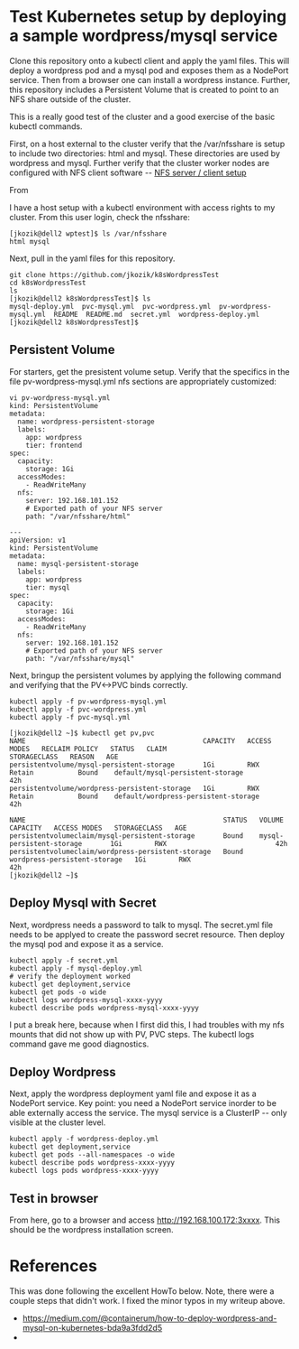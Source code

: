 # Test Kubernetes setup by deploying a sample wordpress/mysql service
Clone this repository onto a kubectl client and apply the yaml files. This will deploy a wordpress pod and a mysql pod and exposes them as a NodePort service.  Then from a browser one can install a wordpress instance.  Further, this repository includes a Persistent Volume that is created to point to an NFS share outside of the cluster. 

This is a really good test of the cluster and a good exercise of the basic kubectl commands.

First, on a host external to the cluster verify that the /var/nfsshare is setup to include two directories: html and mysql.  These directories are used by wordpress and mysql. Further verify that the cluster worker nodes are configured with NFS client software -- [NFS server / client setup](https://github.com/jkozik/SetupKubeadmCentos7/blob/master/ClusterBasics.md#volume-storage-nfs-pv-pvc)

From 

I have a host setup with a kubectl environment with access rights to my cluster.  From this user login, check the nfsshare:
```
[jkozik@dell2 wptest]$ ls /var/nfsshare
html mysql
```
Next, pull in the yaml files for this repository.  
```
git clone https://github.com/jkozik/k8sWordpressTest
cd k8sWordpressTest
ls
[jkozik@dell2 k8sWordpressTest]$ ls
mysql-deploy.yml  pvc-mysql.yml  pvc-wordpress.yml  pv-wordpress-mysql.yml  README  README.md  secret.yml  wordpress-deploy.yml
[jkozik@dell2 k8sWordpressTest]$
```
## Persistent Volume
For starters, get the presistent volume setup.  Verify that the specifics in the file pv-wordpress-mysql.yml nfs sections are appropriately customized:
```
vi pv-wordpress-mysql.yml
kind: PersistentVolume
metadata:
  name: wordpress-persistent-storage
  labels:
    app: wordpress
    tier: frontend
spec:
  capacity:
    storage: 1Gi
  accessModes:
    - ReadWriteMany
  nfs:
    server: 192.168.101.152
    # Exported path of your NFS server
    path: "/var/nfsshare/html"

---
apiVersion: v1
kind: PersistentVolume
metadata:
  name: mysql-persistent-storage
  labels:
    app: wordpress
    tier: mysql
spec:
  capacity:
    storage: 1Gi
  accessModes:
    - ReadWriteMany
  nfs:
    server: 192.168.101.152
    # Exported path of your NFS server
    path: "/var/nfsshare/mysql"
```
Next, bringup the persistent volumes by applying the following command and verifying that the PV<->PVC binds correctly.
```
kubectl apply -f pv-wordpress-mysql.yml
kubectl apply -f pvc-wordpress.yml
kubectl apply -f pvc-mysql.yml

[jkozik@dell2 ~]$ kubectl get pv,pvc
NAME                                            CAPACITY   ACCESS MODES   RECLAIM POLICY   STATUS   CLAIM                                  STORAGECLASS   REASON   AGE
persistentvolume/mysql-persistent-storage       1Gi        RWX            Retain           Bound    default/mysql-persistent-storage                               42h
persistentvolume/wordpress-persistent-storage   1Gi        RWX            Retain           Bound    default/wordpress-persistent-storage                           42h

NAME                                                 STATUS   VOLUME                         CAPACITY   ACCESS MODES   STORAGECLASS   AGE
persistentvolumeclaim/mysql-persistent-storage       Bound    mysql-persistent-storage       1Gi        RWX                           42h
persistentvolumeclaim/wordpress-persistent-storage   Bound    wordpress-persistent-storage   1Gi        RWX                           42h
[jkozik@dell2 ~]$
```
## Deploy Mysql with Secret
Next, wordpress needs a password to talk to mysql. The secret.yml file needs to be applyed to create the password secret resource.  Then deploy the mysql pod and expose it as a service.
```
kubectl apply -f secret.yml
kubectl apply -f mysql-deploy.yml
# verify the deployment worked
kubectl get deployment,service
kubectl get pods -o wide
kubectl logs wordpress-mysql-xxxx-yyyy
kubectl describe pods wordpress-mysql-xxxx-yyyy
```
I put a break here, because when I first did this, I had troubles with my nfs mounts that did not show up with PV, PVC steps.  The kubectl logs command gave me good diagnostics.

## Deploy Wordpress
Next, apply the wordpress deployment yaml file and expose it as a NodePort service. Key point: you need a NodePort service inorder to be able externally access the service.  The mysql service is a ClusterIP -- only visible at the cluster level.
```
kubectl apply -f wordpress-deploy.yml
kubectl get deployment,service
kubectl get pods --all-namespaces -o wide
kubectl describe pods wordpress-xxxx-yyyy
kubectl logs pods wordpress-xxxx-yyyy
```
## Test in browser
From here, go to a browser and access http://192.168.100.172:3xxxx. This should be the wordpress installation screen.

# References
This was done following the excellent HowTo below.  Note, there were a couple steps that didn't work.  I fixed the minor typos in my writeup above.
- https://medium.com/@containerum/how-to-deploy-wordpress-and-mysql-on-kubernetes-bda9a3fdd2d5
- 
